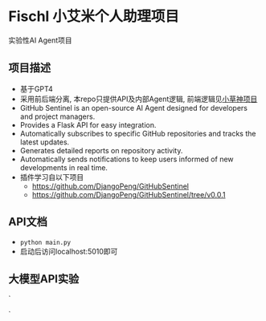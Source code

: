 # Fischl 小艾米个人助理项目

实验性AI Agent项目

## 项目描述

- 基于GPT4
- 采用前后端分离, 本repo只提供API及内部Agent逻辑, 前端逻辑见[小草神项目](https://github.com/liu599/NahidaSystem)
- GitHub Sentinel is an open-source AI Agent designed for developers and project managers.
- Provides a Flask API for easy integration.
- Automatically subscribes to specific GitHub repositories and tracks the latest updates.
- Generates detailed reports on repository activity.
- Automatically sends notifications to keep users informed of new developments in real time.
- 插件学习自以下项目
  - https://github.com/DjangoPeng/GitHubSentinel
  - https://github.com/DjangoPeng/GitHubSentinel/tree/v0.0.1

## API文档

- `python main.py`
- 启动后访问localhost:5010即可

## 大模型API实验

`
  
`



